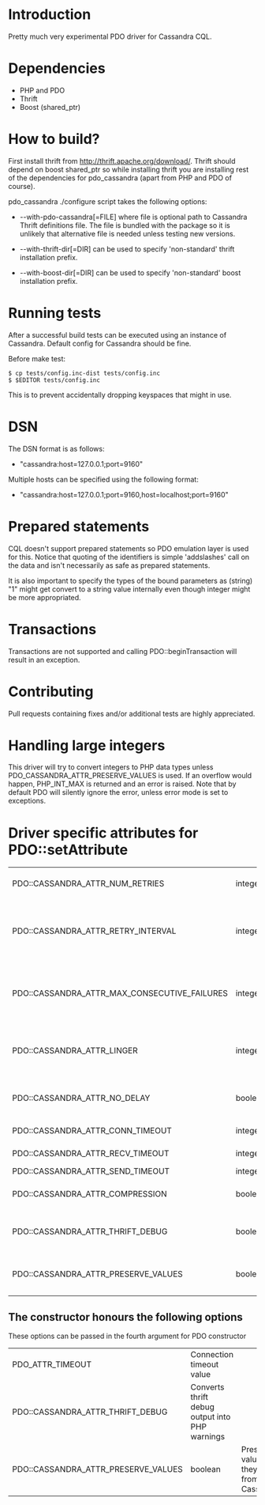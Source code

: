 # Introduction

Pretty much very experimental PDO driver for Cassandra CQL. 


# Dependencies

  - PHP and PDO
  - Thrift
  - Boost (shared_ptr)


# How to build?

First install thrift from http://thrift.apache.org/download/. Thrift should depend on 
boost shared_ptr so while installing thrift you are installing rest of the dependencies 
for pdo_cassandra (apart from PHP and PDO of course).

pdo_cassandra ./configure script takes the following options:

 - --with-pdo-cassandra[=FILE] where file is optional path to Cassandra Thrift definitions file. The file is 
    bundled with the package so it is unlikely that alternative file is needed unless testing new versions.

 - --with-thrift-dir[=DIR] can be used to specify 'non-standard' thrift installation prefix.

 - --with-boost-dir[=DIR] can be used to specify 'non-standard' boost installation prefix.


# Running tests

After a successful build tests can be executed using an instance of Cassandra. Default config
for Cassandra should be fine. 

Before make test:

    $ cp tests/config.inc-dist tests/config.inc
    $ $EDITOR tests/config.inc

This is to prevent accidentally dropping keyspaces that might in use.


# DSN

The DSN format is as follows:

  - "cassandra:host=127.0.0.1;port=9160"
  
Multiple hosts can be specified using the following format:

  - "cassandra:host=127.0.0.1;port=9160,host=localhost;port=9160"


# Prepared statements

CQL doesn't support prepared statements so PDO emulation layer is used for this. Notice that quoting of the 
identifiers is simple 'addslashes' call on the data and isn't necessarily as safe as prepared statements.

It is also important to specify the types of the bound parameters as (string) "1" might get convert to a
string value internally even though integer might be more appropriated.


# Transactions

Transactions are not supported and calling PDO::beginTransaction will result in an exception.


# Contributing

Pull requests containing fixes and/or additional tests are highly appreciated.

# Handling large integers

This driver will try to convert integers to PHP data types unless PDO_CASSANDRA_ATTR_PRESERVE_VALUES 
is used. If an overflow would happen, PHP_INT_MAX is returned and an error is raised. 
Note that by default PDO will silently ignore the error, unless error mode is set to exceptions.


# Driver specific attributes for PDO::setAttribute

<table>
	<tr>
		<td>PDO::CASSANDRA_ATTR_NUM_RETRIES</td>
		<td>integer</td>
		<td>The amount of connection retries</td>
	</tr>
	<tr>
	    <td>PDO::CASSANDRA_ATTR_RETRY_INTERVAL</td>
	    <td>integer</td>
	    <td>Sets how many times to keep retrying a host before marking it as down.</td>
	</tr>	
	<tr>
	    <td>PDO::CASSANDRA_ATTR_MAX_CONSECUTIVE_FAILURES</td>
	    <td>integer</td>
	    <td>Sets how many times to keep retrying a host before marking it as down.</td>
	</tr>
	<tr>
		<td>PDO::CASSANDRA_ATTR_LINGER</td>
		<td>integer</td>
		<td>How long does the socket linger after it's being closed</td>
	</tr>
	<tr>
		<td>PDO::CASSANDRA_ATTR_NO_DELAY</td>
		<td>boolean</td>
		<td>Whether to enable/disable Nagle algorithm</td>
	</tr>
	<tr>
		<td>PDO::CASSANDRA_ATTR_CONN_TIMEOUT</td>
		<td>integer</td>
		<td>Connection timeout</td>
	</tr>
	<tr>
		<td>PDO::CASSANDRA_ATTR_RECV_TIMEOUT</td>
		<td>integer</td>
		<td>Receive timeout</td>
	</tr>
	<tr>
		<td>PDO::CASSANDRA_ATTR_SEND_TIMEOUT</td>
		<td>integer</td>
		<td>Send timeout</td>
	</tr>
	<tr>
		<td>PDO::CASSANDRA_ATTR_COMPRESSION</td>
		<td>boolean</td>
		<td>Whether to enable/disable compression</td>
	</tr>
	<tr>
		<td>PDO::CASSANDRA_ATTR_THRIFT_DEBUG</td>
		<td>boolean</td>
		<td>Converts thrift debug output into PHP warnings</td>
	</tr>
	<tr>
		<td>PDO::CASSANDRA_ATTR_PRESERVE_VALUES</td>
		<td>boolean</td>
		<td>Preserves values as they come from Cassandra</td>
	</tr>			
</table>

## The constructor honours the following options

These options can be passed in the fourth argument for PDO constructor

<table>
	<tr>
		<td>PDO_ATTR_TIMEOUT</td>
		<td>Connection timeout value</td>
	</tr>
	<tr>
		<td>PDO::CASSANDRA_ATTR_THRIFT_DEBUG</td>
		<td>Converts thrift debug output into PHP warnings</td>
	</tr>
	<tr>
		<td>PDO::CASSANDRA_ATTR_PRESERVE_VALUES</td>
		<td>boolean</td>
		<td>Preserves values as they come from Cassandra</td>
	</tr>	
</table>	    
